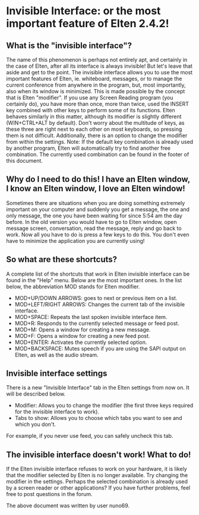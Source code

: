 # Invisible Interface: or the most important feature of Elten 2.4.2!

## What is the "invisible interface"?

The name of this phenomenon is perhaps not entirely apt, and certainly in the case of Elten, after all its interface is always invisible! But let's leave that aside and get to the point. The invisible interface allows you to use the most important features of Elten, ie. whiteboard, messages, or to manage the current conference from anywhere in the program, but, most importantly, also when its window is minimized.
This is made possible by the concept that is Elten "modifier". If you use any Screen Reading program (you certainly do), you have more than once, more than twice, used the INSERT key combined with other keys to perform some of its functions.
Elten behaves similarly in this matter, although its modifier is slightly different (WIN+CTRL+ALT by default). Don't worry about the multitude of keys, as these three are right next to each other on most keyboards, so pressing them is not difficult. Additionally, there is an option to change the modifier from within the settings.
Note: If the default key combination is already used by another program, Elten will automatically try to find another free combination. The currently used combination can be found in the footer of this document.

## Why do I need to do this! I have an Elten window, I know an Elten window, I love an Elten window!

Sometimes there are situations when you are doing something extremely important on your computer and suddenly you get a message, the one and only message, the one you have been waiting for since 5:54 am the day before. In the old version you would have to go to Elten window, open message screen, conversation, read the message, reply and go back to work.
Now all you have to do is press a few keys to do this. You don't even have to minimize the application you are currently using!

## So what are these shortcuts?

A complete list of the shortcuts that work in Elten invisible interface can be found in the "Help" menu. Below are the most important ones. In the list below, the abbreviation MOD stands for Elten modifier.
- MOD+UP/DOWN ARROWS: goes to next or previous item on a list.
- MOD+LEFT/RIGHT ARROWS: Changes the current tab of the invisible interface.
- MOD+SPACE: Repeats the last spoken invisible interface item.
- MOD+R: Responds to the currently selected message or feed post.
- MOD+M: Opens a window for creating a new message.
- MOD+F: Opens a window for creating a new feed post.
- MOD+ENTER: Activates the currently selected option.
- MOD+BACKSPACE: Mutes speech if you are using the SAPI output on Elten, as well as the audio stream.

## Invisible interface settings

There is a new "Invisible Interface" tab in the Elten settings from now on. It will be described below.

- Modifier: Allows you to change the modifier (the first three keys required for the invisible interface to work).
- Tabs to show: Allows you to choose which tabs you want to see and which you don't.

For example, if you never use feed, you can safely uncheck this tab.

## The invisible interface doesn't work! What to do!

If the Elten invisible interface refuses to work on your hardware, it is likely that the modifier selected by Elten is no longer available. Try changing the modifier in the settings. Perhaps the selected combination is already used by a screen reader or other applications?
If you have further problems, feel free to post questions in the forum.


The above document was written by user nuno69.